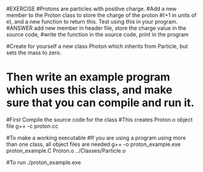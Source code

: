 #EXERCISE 
#Protons are particles with positive charge.
#Add a new member to the Proton class to store the charge of the proton 
#(+1 in units of e), and a new function to return this. Test using this in your program.
#ANSWER add new member in header file, store the charge value in the source code, 
#write the function in the source code, print in the program 

#Create for yourself a new class Photon which inherits from Particle, but sets the mass to zero.
# Then write an example program which uses this class, and make sure that you can compile and run it.

#First Compile the source code for the class 
#This creates Proton.o object file
g++ -c proton.cc

#To make a working executable
#If you are using a program using more than one class, all object files are needed 
g++ -o proton_example.exe proton_example.C Proton.o ../Classes/Particle.o

#To run 
./proton_example.exe
